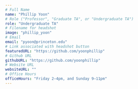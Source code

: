 ```yaml
---
# Full Name
name: "Phillip Yoon"
# Role ("Professor", "Graduate TA", or "Undergraduate TA")
role: "Undergraduate TA"
# Filename for headshot
image: "phillip_yoon"
# Email
email: "pyoon@princeton.edu"
# Link associated with headshot button
featuredURL: "https://github.com/yoonphillip"
# Github URL
githubURL: "https://github.com/yoonphillip"
# Website URL
websiteURL: ""
# Office Hours
officeHours: "Friday 2–4pm, and Sunday 9–11pm"
---
```

